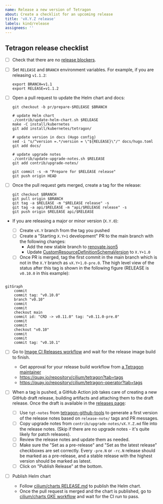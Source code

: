 ```yaml
---
name: Release a new version of Tetragon
about: Create a checklist for an upcoming release
title: 'vX.Y.Z release'
labels: kind/release
assignees: ''
---
```


## Tetragon release checklist

- [ ] Check that there are no [release blockers].

- [ ] Set `RELEASE` and `BRANCH` environment variables. For example, if you are releasing `v1.1.2`:

      export BRANCH=v1.1
      export RELEASE=v1.1.2

- [ ] Open a pull request to update the Helm chart and docs:

      git checkout -b pr/prepare-$RELEASE $BRANCH

      # update Helm chart
      ./contrib/update-helm-chart.sh $RELEASE
      make -C install/kubernetes
      git add install/kubernetes/tetragon/

      # update version in docs (Hugo config)
      sed -i "s/^version =.*/version = \"${RELEASE}\"/" docs/hugo.toml
      git add docs/

      # update upgrade notes
      ./contrib/update-upgrade-notes.sh $RELEASE
      git add contrib/upgrade-notes/

      git commit -s -m "Prepare for $RELEASE release"
      git push origin HEAD

- [ ] Once the pull request gets merged, create a tag for the release:

      git checkout $BRANCH
      git pull origin $BRANCH
      git tag -a $RELEASE -m "$RELEASE release" -s
      git tag -a api/$RELEASE -m "api/$RELEASE release" -s
      git push origin $RELEASE api/$RELEASE

- If you are releasing a major or minor version (`X.Y.0`):

  - [ ] Create `vX.Y` branch from the tag you pushed
  - [ ] Create a "Starting `X.Y+1` development" PR to the main branch with the following changes:
    - Add the new stable branch to [renovate.json5](https://github.com/cilium/tetragon/blob/main/.github/renovate.json5)
    - Update [CustomResourceDefinitionSchemaVersion](https://github.com/cilium/tetragon/blob/main/pkg/k8s/apis/cilium.io/v1alpha1/version.go) to `X.Y+1.0`
  - [ ] Once PR is merged, tag the first commit in the main branch which is not in the `X.Y` branch as `vX.Y+1.0-pre.0`. The high level view of the status after this tag is shown in the following figure (RELEASE is `v0.10.0` in this example):

```mermaid

gitGraph
    commit
    commit tag: "v0.10.0"
    branch "v0.10"
    commit
    commit
    checkout main
    commit id: "CRD -> v0.11.0" tag: "v0.11.0-pre.0"
    commit
    commit
    checkout "v0.10"
    commit
    commit
    commit tag: "v0.10.1"

```

- [ ] Go to [Image CI Releases workflow] and wait for the release image build to finish.
  - Get approval for your release build workflow from [a Tetragon maintainer]
  - https://quay.io/repository/cilium/tetragon?tab=tags
  - https://quay.io/repository/cilium/tetragon-operator?tab=tags

- [ ] When a tag is pushed, a GitHub Action job takes care of creating a new GitHub
      draft release, building artifacts and attaching them to the draft release. Once
      the draft is available in the [releases page]:
  - [ ] Use `tgt-notes` from [tetragon-github-tools](https://github.com/isovalent/tetragon-github-tools/)
        to generate a first version of the release notes based on `release-note/` tags and PR messages.
  - [ ] Copy upgrade notes from `contrib/upgrade-notes/vX.Y.Z.md` file into the release notes.
        (Skip if there are no upgrade notes - it's quite likely for patch releases).
  - [ ] Review the release notes and update them as needed.
  - [ ] Make sure the "Set as a pre-release" and "Set as the latest release" checkboxes are set correctly.
        Every `-pre.N` or `-rc.N` release should be marked as a pre-release, and a stable release with the highest
        version should be marked as latest.
  - [ ] Click on "Publish Release" at the bottom.

- [ ] Publish Helm chart
   - Follow [cilium/charts RELEASE.md] to publish the Helm chart.
   - Once the pull request is merged and the chart is published, go to [cilium/charts GKE workflow] and wait for the
     CI run to pass.

[release blockers]: https://github.com/cilium/tetragon/issues?q=is%3Aissue+is%3Aopen+label%3Arelease-blocker
[Image CI Releases workflow]: https://github.com/cilium/tetragon/actions/workflows/build-images-releases.yml
[cilium/charts RELEASE.md]: https://github.com/cilium/charts/blob/master/RELEASE.md
[cilium/charts GKE workflow]: https://github.com/cilium/charts/actions/workflows/conformance-tetragon-gke.yaml
[releases page]: https://github.com/cilium/tetragon/releases
[a Tetragon maintainer]: https://github.com/orgs/cilium/teams/tetragon-maintainers/members
